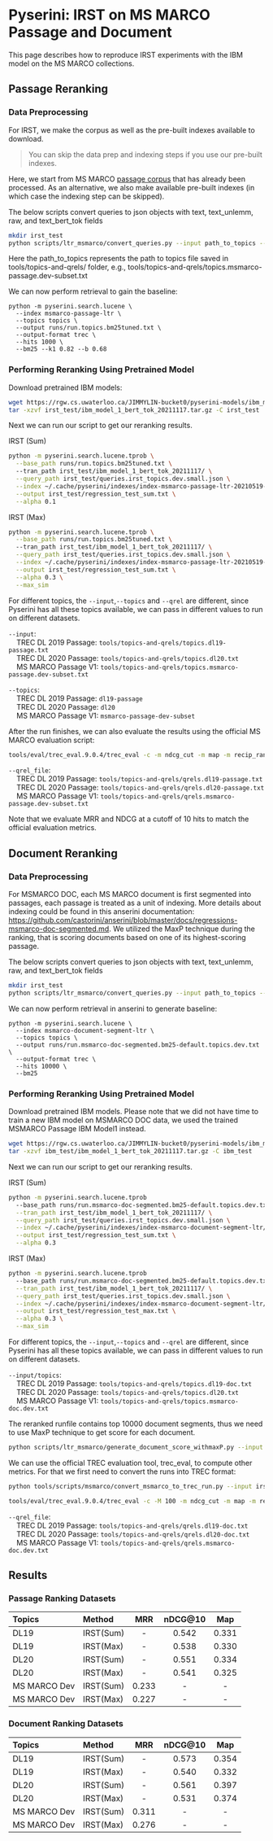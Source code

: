 # Pyserini: IRST on MS MARCO Passage and Document

This page describes how to reproduce IRST experiments with the IBM model on the MS MARCO collections.


## Passage Reranking 

### Data Preprocessing

For IRST, we make the corpus as well as the pre-built indexes available to download.

> You can skip the data prep and indexing steps if you use our pre-built indexes. 

Here, we start from MS MARCO [passage corpus](https://github.com/castorini/pyserini/blob/master/docs/experiments-msmarco-passage.md) that has already been processed.
As an alternative, we also make available pre-built indexes (in which case the indexing step can be skipped).


The below scripts convert queries to json objects with text, text_unlemm, raw, and text_bert_tok fields


```bash
mkdir irst_test
python scripts/ltr_msmarco/convert_queries.py --input path_to_topics --output irst_test/queries.irst_topics.dev.small.json
```
Here the path_to_topics represents the path to topics file saved in tools/topics-and-qrels/ folder, e.g., tools/topics-and-qrels/topics.msmarco-passage.dev-subset.txt

We can now perform retrieval to gain the baseline:

```
python -m pyserini.search.lucene \
  --index msmarco-passage-ltr \
  --topics topics \
  --output runs/run.topics.bm25tuned.txt \
  --output-format trec \
  --hits 1000 \
  --bm25 --k1 0.82 --b 0.68
```


### Performing Reranking Using Pretrained Model


Download pretrained IBM models:
```bash
wget https://rgw.cs.uwaterloo.ca/JIMMYLIN-bucket0/pyserini-models/ibm_model_1_bert_tok_20211117.tar.gz -P irst_test/
tar -xzvf irst_test/ibm_model_1_bert_tok_20211117.tar.gz -C irst_test
```

Next we can run our script to get our reranking results.

IRST (Sum) 
```bash
python -m pyserini.search.lucene.tprob \
  --base_path runs/run.topics.bm25tuned.txt \                    
  --tran_path irst_test/ibm_model_1_bert_tok_20211117/ \
  --query_path irst_test/queries.irst_topics.dev.small.json \
  --index ~/.cache/pyserini/indexes/index-msmarco-passage-ltr-20210519-e25e33f.a5de642c268ac1ed5892c069bdc29ae3/ \
  --output irst_test/regression_test_sum.txt \
  --alpha 0.1
```

IRST (Max)
```bash
python -m pyserini.search.lucene.tprob \
  --base_path runs/run.topics.bm25tuned.txt \                    
  --tran_path irst_test/ibm_model_1_bert_tok_20211117/ \
  --query_path irst_test/queries.irst_topics.dev.small.json \
  --index ~/.cache/pyserini/indexes/index-msmarco-passage-ltr-20210519-e25e33f.a5de642c268ac1ed5892c069bdc29ae3/ \
  --output irst_test/regression_test_sum.txt \
  --alpha 0.3 \
  --max_sim
```

For different topics, the `--input`,`--topics` and `--qrel` are different, since Pyserini has all these topics available, we can pass in
different values to run on different datasets.

`--input`: <br />
&nbsp;&nbsp;&nbsp;&nbsp;TREC DL 2019 Passage: `tools/topics-and-qrels/topics.dl19-passage.txt` <br />
&nbsp;&nbsp;&nbsp;&nbsp;TREC DL 2020 Passage: `tools/topics-and-qrels/topics.dl20.txt` <br />
&nbsp;&nbsp;&nbsp;&nbsp;MS MARCO Passage V1: `tools/topics-and-qrels/topics.msmarco-passage.dev-subset.txt` <br />

`--topics`: <br />
&nbsp;&nbsp;&nbsp;&nbsp;TREC DL 2019 Passage: `dl19-passage` <br />
&nbsp;&nbsp;&nbsp;&nbsp;TREC DL 2020 Passage: `dl20` <br />
&nbsp;&nbsp;&nbsp;&nbsp;MS MARCO Passage V1: `msmarco-passage-dev-subset` <br />



After the run finishes, we can also evaluate the results using the official MS MARCO evaluation script:

```bash
tools/eval/trec_eval.9.0.4/trec_eval -c -m ndcg_cut -m map -m recip_rank qrel_file irst_test/regression_test_sum.txt
```

`--qrel_file`: <br />
&nbsp;&nbsp;&nbsp;&nbsp;TREC DL 2019 Passage: `tools/topics-and-qrels/qrels.dl19-passage.txt` <br />
&nbsp;&nbsp;&nbsp;&nbsp;TREC DL 2020 Passage: `tools/topics-and-qrels/qrels.dl20-passage.txt` <br />
&nbsp;&nbsp;&nbsp;&nbsp;MS MARCO Passage V1: `tools/topics-and-qrels/qrels.msmarco-passage.dev-subset.txt` <br />


Note that we evaluate MRR and NDCG at a cutoff of 10 hits to match the official evaluation metrics.



## Document Reranking 


### Data Preprocessing

For MSMARCO DOC, each MS MARCO document is first segmented into passages, each passage is treated as a unit of indexing. More details about indexing could be found in this anserini documentation: https://github.com/castorini/anserini/blob/master/docs/regressions-msmarco-doc-segmented.md.
We utilized the MaxP technique during the ranking, that is scoring documents based on one of its highest-scoring passage.



The below scripts convert queries to json objects with text, text_unlemm, raw, and text_bert_tok fields

```bash
mkdir irst_test
python scripts/ltr_msmarco/convert_queries.py --input path_to_topics --output irst_test/queries.irst_topics.dev.small.json
```

We can now perform retrieval in anserini to generate baseline:

```
python -m pyserini.search.lucene \
  --index msmarco-document-segment-ltr \
  --topics topics \
  --output runs/run.msmarco-doc-segmented.bm25-default.topics.dev.txt \
  --output-format trec \
  --hits 10000 \
  --bm25 
```

### Performing Reranking Using Pretrained Model


Download pretrained IBM models. Please note that we did not have time to train a new IBM model on MSMARCO DOC data, we used the trained MSMARCO Passage IBM Model1 instead.

```bash
wget https://rgw.cs.uwaterloo.ca/JIMMYLIN-bucket0/pyserini-models/ibm_model_1_bert_tok_20211117.tar.gz -P ibm_test/
tar -xzvf ibm_test/ibm_model_1_bert_tok_20211117.tar.gz -C ibm_test
```

Next we can run our script to get our reranking results.

IRST (Sum) 
```bash
python -m pyserini.search.lucene.tprob 
  --base_path runs/run.msmarco-doc-segmented.bm25-default.topics.dev.txt \
  --tran_path irst_test/ibm_model_1_bert_tok_20211117/ \
  --query_path irst_test/queries.irst_topics.dev.small.json \
  --index ~/.cache/pyserini/indexes/index-msmarco-document-segment-ltr/ \
  --output irst_test/regression_test_sum.txt \
  --alpha 0.3
```

IRST (Max)
```bash
python -m pyserini.search.lucene.tprob
  --base_path runs/run.msmarco-doc-segmented.bm25-default.topics.dev.txt \
  --tran_path irst_test/ibm_model_1_bert_tok_20211117/ \
  --query_path irst_test/queries.irst_topics.dev.small.json \
  --index ~/.cache/pyserini/indexes/index-msmarco-document-segment-ltr/ \
  --output irst_test/regression_test_max.txt \
  --alpha 0.3 \
  --max_sim
```


For different topics, the `--input`,`--topics` and `--qrel` are different, since Pyserini has all these topics available, we can pass in
different values to run on different datasets.

`--input/topics`: <br />
&nbsp;&nbsp;&nbsp;&nbsp;TREC DL 2019 Passage: `tools/topics-and-qrels/topics.dl19-doc.txt` <br />
&nbsp;&nbsp;&nbsp;&nbsp;TREC DL 2020 Passage: `tools/topics-and-qrels/topics.dl20.txt` <br />
&nbsp;&nbsp;&nbsp;&nbsp;MS MARCO Passage V1: `tools/topics-and-qrels/topics.msmarco-doc.dev.txt` <br />

The reranked runfile contains top 10000 document segments, thus we need to use MaxP technique to get score for each document.

```bash
python scripts/ltr_msmarco/generate_document_score_withmaxP.py --input irst_test/regression_test_sum.txt --output irst_test/regression_test_sum_maxP.tsv
```

We can use the official TREC evaluation tool, trec_eval, to compute other metrics. For that we first need to convert the runs into TREC format:

```bash
python tools/scripts/msmarco/convert_msmarco_to_trec_run.py --input irst_test/regression_test_sum_maxP.tsv --output irst_test/regression_test_sum_maxP.trec
```

```bash
tools/eval/trec_eval.9.0.4/trec_eval -c -M 100 -m ndcg_cut -m map -m recip_rank qrel_file irst_test/regression_test_sum.txt
```

`--qrel_file`: <br />
&nbsp;&nbsp;&nbsp;&nbsp;TREC DL 2019 Passage: `tools/topics-and-qrels/qrels.dl19-doc.txt` <br />
&nbsp;&nbsp;&nbsp;&nbsp;TREC DL 2020 Passage: `tools/topics-and-qrels/qrels.dl20-doc.txt` <br />
&nbsp;&nbsp;&nbsp;&nbsp;MS MARCO Passage V1: `tools/topics-and-qrels/qrels.msmarco-doc.dev.txt` <br />

## Results
### Passage Ranking Datasets

| Topics                | Method                        | MRR    | nDCG@10 | Map |
|:-------------------------|:------------------------|:------:|:--------:|:-----------:|
| DL19                | IRST(Sum)               | - | 0.542   | 0.331     |
| DL19                 | IRST(Max)              | - | 0.538   | 0.330      |
| DL20                | IRST(Sum)               | -| 0.551   | 0.334      |
| DL20                | IRST(Max)               | -| 0.541   | 0.325      |
| MS MARCO Dev                | IRST(Sum)               | 0.233| -   | -      |
| MS MARCO Dev                | IRST(Max)               | 0.227| -   | -      |


### Document Ranking Datasets

| Topics                | Method                  | MRR    | nDCG@10 | Map |
|:-------------------------|:------------------------|:------:|:--------:|:-----------:|
| DL19                | IRST(Sum)               | - | 0.573   | 0.354     |
| DL19                 | IRST(Max)              | - | 0.540   | 0.332      |
| DL20                | IRST(Sum)               | -| 0.561   | 0.397     |
| DL20                | IRST(Max)               | -| 0.531   | 0.374      |
| MS MARCO Dev                | IRST(Sum)               | 0.311| -   | -      |
| MS MARCO Dev                | IRST(Max)               | 0.276| -   | -      |